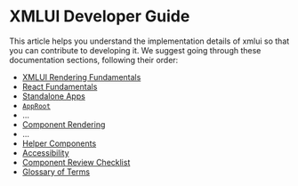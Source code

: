 # XMLUI Developer Guide

This article helps you understand the implementation details of xmlui so that you can contribute to developing it. We suggest going through these documentation sections, following their order:

- [XMLUI Rendering Fundamentals](./rendering-fundamentals.md)
- [React Fundamentals](./react-fundamentals.md)
- [Standalone Apps](./standalone-apps.md)
- [`AppRoot`](./AppRoot.md)
- ...
- [Component Rendering](./component-rendering.md)
- ...
- [Helper Components](./helper-components)
- [Accessibility](./accessibility.md)
- [Component Review Checklist](./component-review-checklist.md)
- [Glossary of Terms](./glossary.md/#some-other)
